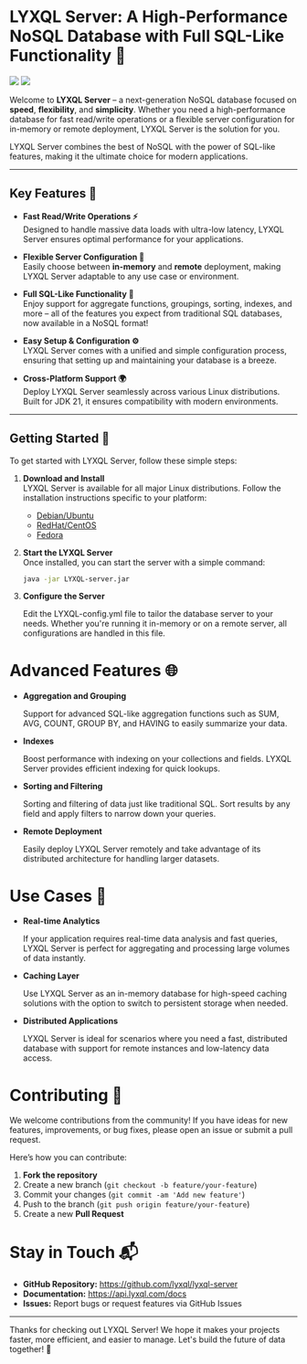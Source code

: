 # **LYXQL Server: A High-Performance NoSQL Database with Full SQL-Like Functionality 🚀**

<img src="https://img.shields.io/badge/JDK_21-red?style=flat" />
<img src="https://img.shields.io/badge/build-maven-blue?style=flat" />

Welcome to **LYXQL Server** – a next-generation NoSQL database focused on **speed**, **flexibility**, and **simplicity**. Whether you need a high-performance database for fast read/write operations or a flexible server configuration for in-memory or remote deployment, LYXQL Server is the solution for you.

LYXQL Server combines the best of NoSQL with the power of SQL-like features, making it the ultimate choice for modern applications.

---

## **Key Features 🌟**

- **Fast Read/Write Operations ⚡**  
  Designed to handle massive data loads with ultra-low latency, LYXQL Server ensures optimal performance for your applications.

- **Flexible Server Configuration 🔧**  
  Easily choose between **in-memory** and **remote** deployment, making LYXQL Server adaptable to any use case or environment.

- **Full SQL-Like Functionality 📝**  
  Enjoy support for aggregate functions, groupings, sorting, indexes, and more – all of the features you expect from traditional SQL databases, now available in a NoSQL format!

- **Easy Setup & Configuration ⚙️**  
  LYXQL Server comes with a unified and simple configuration process, ensuring that setting up and maintaining your database is a breeze.

- **Cross-Platform Support 🌍**  
  Deploy LYXQL Server seamlessly across various Linux distributions. Built for JDK 21, it ensures compatibility with modern environments.

---

## **Getting Started 🚀**

To get started with LYXQL Server, follow these simple steps:

1. **Download and Install**  
   LYXQL Server is available for all major Linux distributions. Follow the installation instructions specific to your platform:

    - [Debian/Ubuntu](docs/install/debian.md)
    - [RedHat/CentOS](docs/install/redhat.md)
    - [Fedora](docs/install/fedora.md)

2. **Start the LYXQL Server**  
   Once installed, you can start the server with a simple command:

   ```bash
   java -jar LYXQL-server.jar
   ```

3. **Configure the Server**
   
   Edit the LYXQL-config.yml file to tailor the database server to your needs. Whether you're running it in-memory or on a remote server, all configurations are handled in this file.
   
# **Advanced Features 🌐**
* **Aggregation and Grouping**
    
  Support for advanced SQL-like aggregation functions such as SUM, AVG, COUNT, GROUP BY, and HAVING to easily summarize your data.

* **Indexes**

  Boost performance with indexing on your collections and fields. LYXQL Server provides efficient indexing for quick lookups.

* **Sorting and Filtering**

  Sorting and filtering of data just like traditional SQL. Sort results by any field and apply filters to narrow down your queries.

* **Remote Deployment**

  Easily deploy LYXQL Server remotely and take advantage of its distributed architecture for handling larger datasets.

# **Use Cases 🧩**

* **Real-time Analytics**

  If your application requires real-time data analysis and fast queries, LYXQL Server is perfect for aggregating and processing large volumes of data instantly.

* **Caching Layer**

  Use LYXQL Server as an in-memory database for high-speed caching solutions with the option to switch to persistent storage when needed.

* **Distributed Applications**
  
  LYXQL Server is ideal for scenarios where you need a fast, distributed database with support for remote instances and low-latency data access.

# **Contributing 🤝**

We welcome contributions from the community! If you have ideas for new features, improvements, or bug fixes, please open an issue or submit a pull request.

Here’s how you can contribute:

1. **Fork the repository**
2. Create a new branch (`git checkout -b feature/your-feature`)
3. Commit your changes (`git commit -am 'Add new feature'`)
4. Push to the branch (`git push origin feature/your-feature`)
5. Create a new **Pull Request**

# **Stay in Touch 📬**

* **GitHub Repository:** https://github.com/lyxql/lyxql-server
* **Documentation:** https://api.lyxql.com/docs
* **Issues:** Report bugs or request features via GitHub Issues

---

Thanks for checking out LYXQL Server! We hope it makes your projects faster, more efficient, and easier to manage. Let's build the future of data together! 💪

